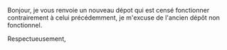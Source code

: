 Bonjour, je vous renvoie un nouveau dépot qui est censé fonctionner contrairement à celui précédemment, je m'excuse de l'ancien dépôt non fonctionnel.

Respectueusement,
